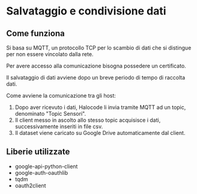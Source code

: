 # Salvataggio e condivisione dati

## Come funziona
Si basa su MQTT, un protocollo TCP per lo scambio di dati che si distingue per non essere vincolato dalla rete.

Per avere accesso alla comunicazione bisogna possedere un certificato.

Il salvataggio di dati avviene dopo un breve periodo di tempo di raccolta dati.

Come avviene la comunicazione tra gli host:
1. Dopo aver ricevuto i dati, Halocode li invia tramite MQTT ad un topic, denominato "Topic Sensori".
2. Il client messo in ascolto allo stesso topic acquisisce i dati, successivamente inseriti in file csv.
3. Il dataset viene caricato su Google Drive automaticamente dal client.

## Liberie utilizzate
+ google-api-python-client
+ google-auth-oauthlib
+ tqdm
+ oauth2client
